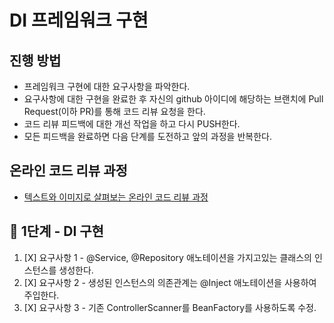 # DI 프레임워크 구현
## 진행 방법
* 프레임워크 구현에 대한 요구사항을 파악한다.
* 요구사항에 대한 구현을 완료한 후 자신의 github 아이디에 해당하는 브랜치에 Pull Request(이하 PR)를 통해 코드 리뷰 요청을 한다.
* 코드 리뷰 피드백에 대한 개선 작업을 하고 다시 PUSH한다.
* 모든 피드백을 완료하면 다음 단계를 도전하고 앞의 과정을 반복한다.

## 온라인 코드 리뷰 과정
* [텍스트와 이미지로 살펴보는 온라인 코드 리뷰 과정](https://github.com/next-step/nextstep-docs/tree/master/codereview)

## 🚀 1단계 - DI 구현
1. [X] 요구사항 1 - @Service, @Repository 애노테이션을 가지고있는 클래스의 인스턴스를 생성한다. 
2. [X] 요구사항 2 - 생성된 인스턴스의 의존관계는 @Inject 애노테이션을 사용하여 주입한다.
3. [X] 요구사항 3 - 기존 ControllerScanner를 BeanFactory를 사용하도록 수정.

